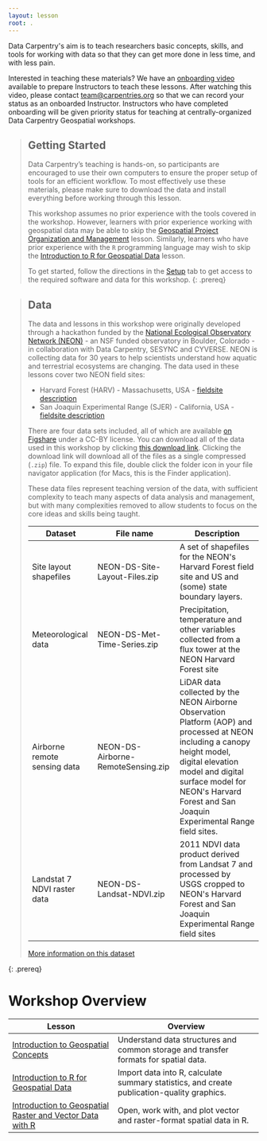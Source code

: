```yaml
---
layout: lesson
root: .
---
```


Data Carpentry's aim is to teach researchers basic concepts, skills, and tools for working with data so that they can get more done in less time, and with less pain.


Interested in teaching these materials? We have an [onboarding video](https://www.youtube.com/watch?v=Qtnb_eeHt7E) available to prepare Instructors to teach these lessons. After
watching this video, please contact [team@carpentries.org](mailto:team@carpentries.org) so that we can record your status as an onboarded
Instructor. Instructors who have completed onboarding will be given priority status for teaching at centrally-organized Data Carpentry Geospatial workshops.


> ## Getting Started
>
> Data Carpentry’s teaching is hands-on, so participants are encouraged to use
> their own computers to ensure the proper setup of tools for an efficient
> workflow. To most effectively use these materials, please make sure to download
> the data and install everything before working through this lesson.
>
> This workshop assumes no prior experience with the tools covered in the workshop. However, learners with prior
> experience working with geospatial data may be able to skip the
> [Geospatial Project Organization and Management](https://www.datacarpentry.org/organization-geospatial/) lesson.
> Similarly, learners who have prior experience with the `R` programming language may wish to skip the
> [Introduction to R for Geospatial Data](https://www.datacarpentry.org/r-intro-geospatial/) lesson.
>
> To get started, follow the directions in the [Setup](setup.html) tab to
> get access to the required software and data for this workshop.
{: .prereq}

> ## Data
>
> The data and lessons in this workshop were originally developed through a hackathon funded by the
> [National Ecological Observatory Network (NEON)](https://www.neonscience.org/) - an NSF funded observatory in Boulder, Colorado - in
> collaboration with Data Carpentry, SESYNC and CYVERSE. NEON is collecting data for 30 years to help scientists understand
> how aquatic and terrestrial ecosystems are changing. The data used in these lessons cover two NEON field sites:
> * Harvard Forest (HARV) - Massachusetts, USA - [fieldsite description](https://www.neonscience.org/field-sites/field-sites-map/HARV)
> * San Joaquin Experimental Range (SJER) - California, USA - [fieldsite description](https://www.neonscience.org/field-sites/field-sites-map/SJER)
>
> There are four data sets included, all of which are available
> [on Figshare](https://figshare.com/articles/Spatio_temporal_Series_Teaching_Data_Subsets/2009586)
> under a CC-BY license. You can download all of the data used in this workshop by clicking
> [this download link](https://ndownloader.figshare.com/articles/2009586/versions/10).
> Clicking the download link will download all of the files as a single compressed
> (`.zip`) file. To expand this file, double click the folder icon in your file navigator application (for Macs, this is the Finder
> application).
>
> These data files represent teaching version of the data, with sufficient complexity to teach many aspects of  data analysis and
> management, but with many complexities removed to allow students to focus on the core ideas and skills being taught.
>
> | Dataset | File name | Description |
> | ---- | ------| ---- |
> | Site layout shapefiles | NEON-DS-Site-Layout-Files.zip | A set of shapefiles for the NEON's Harvard Forest field site and US and (some) state boundary layers. |
> | Meteorological data |  NEON-DS-Met-Time-Series.zip | Precipitation, temperature and other variables collected from a flux tower at the NEON Harvard Forest site
> | Airborne remote sensing data | NEON-DS-Airborne-RemoteSensing.zip | LiDAR data collected by the NEON Airborne Observation Platform (AOP) and processed at NEON including a canopy height model, digital elevation model and digital surface model for NEON's Harvard Forest and San Joaquin Experimental Range field sites. |
> | Landstat 7 NDVI raster data | NEON-DS-Landsat-NDVI.zip | 2011 NDVI data product derived from Landsat 7 and processed by USGS cropped to NEON's Harvard Forest and San Joaquin Experimental Range field sites |
>
> [More information on this dataset](data)
>
{: .prereq}

# Workshop Overview

| Lesson    | Overview |
| ------- | ---------- |
| [Introduction to Geospatial Concepts](https://uw-madison-datascience.github.io/organization-geospatial/) | Understand data structures and common storage and transfer formats for spatial data. |
| [Introduction to R for Geospatial Data](https://uw-madison-datascience.github.io/r-intro-geospatial) | Import data into R, calculate summary statistics, and create publication-quality graphics. |
| [Introduction to Geospatial Raster and Vector Data with R](https://uw-madison-datascience.github.io/r-raster-vector-geospatial) | Open, work with, and plot vector and raster-format spatial data in R. |
